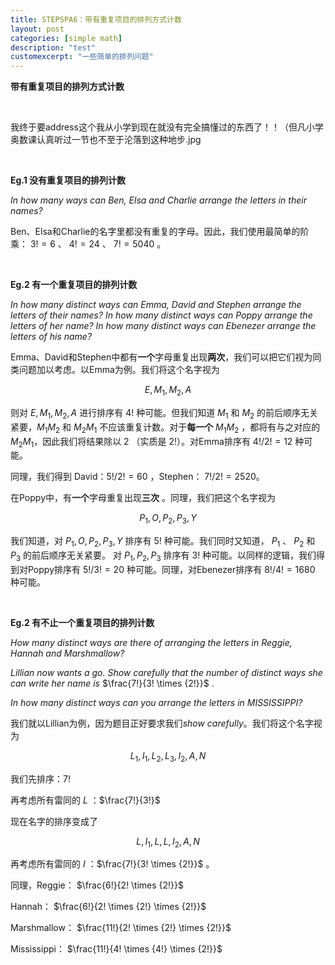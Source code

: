 ```yaml
---
title: STEPSPA6：带有重复项目的排列方式计数
layout: post
categories: [simple math]
description: "test"
customexcerpt: "一些简单的排列问题"
---
```


__带有重复项目的排列方式计数__

&nbsp;  

我终于要address这个我从小学到现在就没有完全搞懂过的东西了！！（但凡小学奥数课认真听过一节也不至于沦落到这种地步.jpg

&nbsp;  

__Eg.1 没有重复项目的排列计数__

_In how many ways can Ben, Elsa and Charlie arrange the letters in their names?_

Ben、Elsa和Charlie的名字里都没有重复的字母。因此，我们使用最简单的阶乘： $3! = 6$ 、 $4! = 24$ 、 $7! = 5040$ 。

&nbsp;  

__Eg.2 有一个重复项目的排列计数__

_In how many distinct ways can Emma, David and Stephen arrange the letters of their
names? In how many distinct ways can Poppy arrange the letters of her name? In how many distinct ways can Ebenezer arrange the letters of his name?_

Emma、David和Stephen中都有**一个**字母重复出现**两次**，我们可以把它们视为同类问题加以考虑。以Emma为例。我们将这个名字视为

$$E, M_1, M_2, A$$

则对 $E, M_1, M_2, A$ 进行排序有 $4!$ 种可能。但我们知道 $M_1$ 和 $M_2$ 的前后顺序无关紧要，$M_1 M_2$ 和 $M_2 M_1$ 不应该重复计数。对于**每一个** $M_1 M_2$ ，都将有与之对应的 $M_2 M_1$，因此我们将结果除以 $2$ （实质是 $2!$）。对Emma排序有 $4!/2! = 12$ 种可能。

同理，我们得到 David：$5!/2! = 60$ ，Stephen： $7!/2! = 2520$。 

在Poppy中，有**一个**字母重复出现**三次** 。同理，我们把这个名字视为

$$P_1, O, P_2, P_3, Y$$

我们知道，对 $P_1, O, P_2, P_3, Y$ 排序有 $5!$ 种可能。我们同时又知道， $P_1$ 、 $P_2$ 和 $P_3$ 的前后顺序无关紧要。 对 $P_1, P_2, P_3$ 排序有 $3!$ 种可能。以同样的逻辑，我们得到对Poppy排序有 $5!/3! = 20$ 种可能。同理，对Ebenezer排序有 $8!/4! = 1680$ 种可能。

&nbsp;  


__Eg.2 有不止一个重复项目的排列计数__

_How many distinct ways are there of arranging the letters in Reggie, Hannah and Marshmallow?_

_Lillian now wants a go. Show carefully that the number of distinct ways she can write
her name is_ $\frac{7!}{3! \times {2!}}$ .

_In how many distinct ways can you arrange the letters in MISSISSIPPI?_

我们就以Lillian为例，因为题目正好要求我们*show carefully*。我们将这个名字视为

$$L_1, I_1, L_2, L_3, I_2, A, N$$

我们先排序：$7!$

再考虑所有雷同的 $L$ ：$\frac{7!}{3!}$

现在名字的排序变成了

$$L, I_1, L, L, I_2, A, N$$

再考虑所有雷同的 $I$ ：$\frac{7!}{3! \times {2!}}$ 。

同理，Reggie： $\frac{6!}{2! \times {2!}}$

Hannah： $\frac{6!}{2! \times {2!} \times {2!}}$

Marshmallow： $\frac{11!}{2! \times {2!} \times {2!}}$

Mississippi： $\frac{11!}{4! \times {4!} \times {2!}}$
